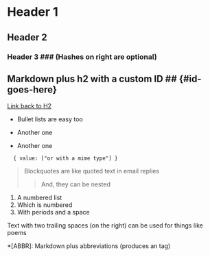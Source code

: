 <!-- FREEZE CODE BEGIN -->
# Header 1 #
## Header 2 ##
### Header 3 ###             (Hashes on right are optional)
## Markdown plus h2 with a custom ID ##   {#id-goes-here}
[Link back to H2](#id-goes-here)
<!-- FREEZE CODE END -->
* Bullet lists are easy too
- Another one
+ Another one


````application/json
  { value: ["or with a mime type"] }
````

> Blockquotes are like quoted text in email replies
>> And, they can be nested

1. A numbered list
2. Which is numbered
3. With periods and a space

Text with
two trailing spaces
(on the right)
can be used
for things like poems




*[ABBR]: Markdown plus abbreviations (produces an <abbr> tag)

